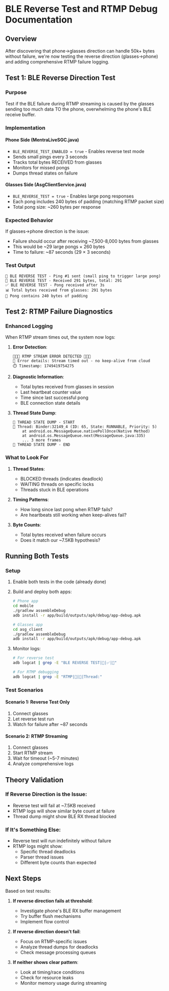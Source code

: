 # BLE Reverse Test and RTMP Debug Documentation

## Overview
After discovering that phone→glasses direction can handle 50k+ bytes without failure, we're now testing the reverse direction (glasses→phone) and adding comprehensive RTMP failure logging.

## Test 1: BLE Reverse Direction Test

### Purpose
Test if the BLE failure during RTMP streaming is caused by the glasses sending too much data TO the phone, overwhelming the phone's BLE receive buffer.

### Implementation

#### Phone Side (MentraLiveSGC.java)
- `BLE_REVERSE_TEST_ENABLED = true` - Enables reverse test mode
- Sends small pings every 3 seconds
- Tracks total bytes RECEIVED from glasses
- Monitors for missed pongs
- Dumps thread states on failure

#### Glasses Side (AsgClientService.java)
- `BLE_REVERSE_TEST = true` - Enables large pong responses
- Each pong includes 240 bytes of padding (matching RTMP packet size)
- Total pong size: ~260 bytes per response

### Expected Behavior
If glasses→phone direction is the issue:
- Failure should occur after receiving ~7,500-8,000 bytes from glasses
- This would be ~29 large pongs × 260 bytes
- Time to failure: ~87 seconds (29 × 3 seconds)

### Test Output
```
🔬 BLE REVERSE TEST - Ping #1 sent (small ping to trigger large pong)
📡 BLE REVERSE TEST - Received 291 bytes, total: 291
✅ BLE REVERSE TEST - Pong received after 3s
📊 Total bytes received from glasses: 291 bytes
📏 Pong contains 240 bytes of padding
```

## Test 2: RTMP Failure Diagnostics

### Enhanced Logging
When RTMP stream times out, the system now logs:

1. **Error Detection**:
   ```
   🚨🚨🚨 RTMP STREAM ERROR DETECTED 🚨🚨🚨
   📄 Error details: Stream timed out - no keep-alive from cloud
   ⏱️ Timestamp: 1749419754275
   ```

2. **Diagnostic Information**:
   - Total bytes received from glasses in session
   - Last heartbeat counter value
   - Time since last successful pong
   - BLE connection state details

3. **Thread State Dump**:
   ```
   📸 THREAD STATE DUMP - START
   📌 Thread: Binder:32149_4 (ID: 65, State: RUNNABLE, Priority: 5)
       at android.os.MessageQueue.nativePollOnce(Native Method)
       at android.os.MessageQueue.next(MessageQueue.java:335)
       ... 3 more frames
   📸 THREAD STATE DUMP - END
   ```

### What to Look For

1. **Thread States**:
   - BLOCKED threads (indicates deadlock)
   - WAITING threads on specific locks
   - Threads stuck in BLE operations

2. **Timing Patterns**:
   - How long since last pong when RTMP fails?
   - Are heartbeats still working when keep-alives fail?

3. **Byte Counts**:
   - Total bytes received when failure occurs
   - Does it match our ~7.5KB hypothesis?

## Running Both Tests

### Setup
1. Enable both tests in the code (already done)
2. Build and deploy both apps:
   ```bash
   # Phone app
   cd mobile
   ./gradlew assembleDebug
   adb install -r app/build/outputs/apk/debug/app-debug.apk
   
   # Glasses app
   cd asg_client
   ./gradlew assembleDebug
   adb install -r app/build/outputs/apk/debug/app-debug.apk
   ```

3. Monitor logs:
   ```bash
   # For reverse test
   adb logcat | grep -E "BLE REVERSE TEST|📡|✅|🔬"
   
   # For RTMP debugging
   adb logcat | grep -E "RTMP|🚨|📸|Thread:"
   ```

### Test Scenarios

#### Scenario 1: Reverse Test Only
1. Connect glasses
2. Let reverse test run
3. Watch for failure after ~87 seconds

#### Scenario 2: RTMP Streaming
1. Connect glasses
2. Start RTMP stream
3. Wait for timeout (~5-7 minutes)
4. Analyze comprehensive logs

## Theory Validation

### If Reverse Direction is the Issue:
- Reverse test will fail at ~7.5KB received
- RTMP logs will show similar byte count at failure
- Thread dump might show BLE RX thread blocked

### If It's Something Else:
- Reverse test will run indefinitely without failure
- RTMP logs might show:
  - Specific thread deadlocks
  - Parser thread issues
  - Different byte counts than expected

## Next Steps

Based on test results:

1. **If reverse direction fails at threshold**:
   - Investigate phone's BLE RX buffer management
   - Try buffer flush mechanisms
   - Implement flow control

2. **If reverse direction doesn't fail**:
   - Focus on RTMP-specific issues
   - Analyze thread dumps for deadlocks
   - Check message processing queues

3. **If neither shows clear pattern**:
   - Look at timing/race conditions
   - Check for resource leaks
   - Monitor memory usage during streaming